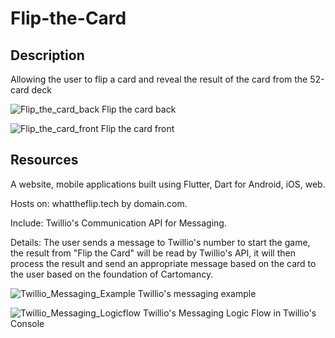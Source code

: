 # Flip-the-Card

## Description
Allowing the user to flip a card and reveal the result of the card from the 52-card deck <br>

![Flip_the_card_back](https://user-images.githubusercontent.com/74561706/221416210-aa2c6a3b-7c63-44e5-9b72-be817130246c.png)
Flip the card back <br>

![Flip_the_card_front](https://user-images.githubusercontent.com/74561706/221416222-2ed10e4f-bf44-49e4-89cc-78b9a5f3911c.png)
Flip the card front <br>


## Resources
A website, mobile applications built using Flutter, Dart for Android, iOS, web. <br>

Hosts on: whattheflip.tech by domain.com. <br>

Include: Twillio's Communication API for Messaging. <br>

Details: The user sends a message to Twillio's number to start the game, the result from "Flip the Card" will be read by Twillio's API, it will then process the result and send an appropriate message based on the card to the user based on the foundation of Cartomancy. <br>

![Twillio_Messaging_Example](https://user-images.githubusercontent.com/74561706/221416243-58d7e1b0-b54f-4cf2-ace4-0c0491c50981.jpg)
Twillio's messaging example <br>

![Twillio_Messaging_Logicflow](https://user-images.githubusercontent.com/74561706/221416256-80d17bf4-fed7-45bc-a45e-6eb888bb3a02.png)
Twillio's Messaging Logic Flow in Twillio's Console <br>



